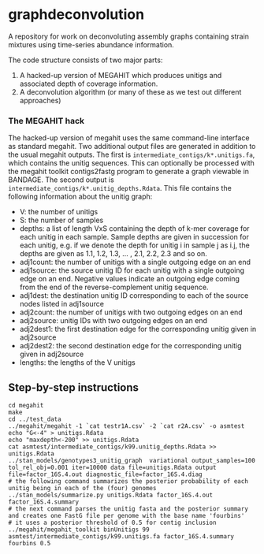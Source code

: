 # graphdeconvolution
A repository for work on deconvoluting assembly graphs containing strain mixtures using time-series abundance information.

The code structure consists of two major parts:
1. A hacked-up version of MEGAHIT which produces unitigs and associated depth of coverage information.
2. A deconvolution algorithm (or many of these as we test out different approaches)

### The MEGAHIT hack

The hacked-up version of megahit uses the same command-line interface as standard megahit. Two additional output files are generated in addition to the usual megahit outputs. The first is `intermediate_contigs/k*.unitigs.fa`, which contains the unitig sequences. This can optionally be processed with the megahit toolkit contigs2fastg program to generate a graph viewable in BANDAGE. The second output is `intermediate_contigs/k*.unitig_depths.Rdata`. This file contains the following information about the unitig graph:

- V: the number of unitigs
- S: the number of samples
- depths: a list of length VxS containing the depth of k-mer coverage for each unitig in each sample. Sample depths are given in succession for each unitig, e.g. if we denote the depth for unitig i in sample j as i.j, the depths are given as 1.1, 1.2, 1.3, ... , 2.1, 2.2, 2.3 and so on.
- adj1count: the number of unitigs with a single outgoing edge on an end
- adj1source: the source unitig ID for each unitig with a single outgoing edge on an end. Negative values indicate an outgoing edge coming from the end of the reverse-complement unitig sequence.
- adj1dest: the destination unitig ID corresponding to each of the source nodes listed in adj1source
- adj2count: the number of unitigs with two outgoing edges on an end
- adj2source: unitig IDs with two outgoing edges on an end
- adj2dest1: the first destination edge for the corresponding unitig given in adj2source
- adj2dest2: the second destination edge for the corresponding unitig given in adj2source
- lengths: the lengths of the V unitigs


## Step-by-step instructions

```
cd megahit
make
cd ../test_data
../megahit/megahit -1 `cat testr1A.csv` -2 `cat r2A.csv` -o asmtest
echo "G<-4" > unitigs.Rdata
echo "maxdepth<-200" >> unitigs.Rdata
cat asmtest/intermediate_contigs/k99.unitig_depths.Rdata >> unitigs.Rdata
../stan_models/genotypes3_unitig_graph  variational output_samples=100 tol_rel_obj=0.001 iter=10000 data file=unitigs.Rdata output file=factor_16S.4.out diagnostic_file=factor_16S.4.diag
# the following command summarizes the posterior probability of each unitig being in each of the (four) genomes
../stan_models/summarize.py unitigs.Rdata factor_16S.4.out factor_16S.4.summary
# the next command parses the unitig fasta and the posterior summary and creates one FastG file per genome with the base name 'fourbins'
# it uses a posterior threshold of 0.5 for contig inclusion
../megahit/megahit_toolkit binUnitigs 99 asmtest/intermediate_contigs/k99.unitigs.fa factor_16S.4.summary fourbins 0.5
```

